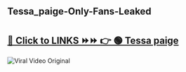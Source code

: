 
 ## Tessa_paige-Only-Fans-Leaked

# <h2><a href="https://clipsfans.com/Tessa_paige&ref=git">🔗 Click to LINKS ⏩⏩ 👉 🟢 Tessa paige </a></h2>

<a href="https://clipsfans.com/Tessa_paige&ref=git" rel="nofollow" data-target="animated-image.originalLink"><img src="https://i.ibb.co.com/xMMVF88/686577567.gif" alt="Viral Video Original" style="max-width: 100%; display: inline-block;" data-target="animated-image.originalImage"></a>
